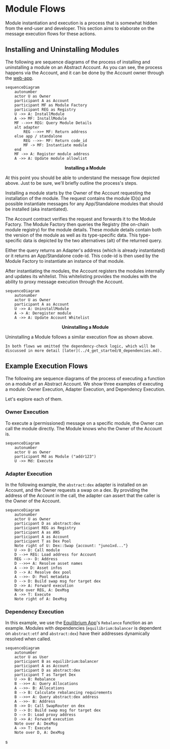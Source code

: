 # Module Flows

Module instantiation and execution is a process that is somewhat hidden from the end-user and developer. This section aims to elaborate on the message execution flows for these actions.

## Installing and Uninstalling Modules

The following are sequence diagrams of the process of installing and uninstalling a module on an Abstract Account. As you can see, the process happens via the Account, and it can be done by the Account owner through the [web-app](https://console.abstract.money/).

```mermaid
sequenceDiagram
    autonumber
    actor U as Owner
    participant A as Account
    participant MF as Module Factory
    participant REG as Registry
    U ->> A: InstallModule
    A ->> MF: InstallModule
    MF -->>+ REG: Query Module Details
    alt adapter
        REG -->>+ MF: Return address
    else app / standalone
        REG -->>- MF: Return code_id
        MF -> MF: Instantiate module
    end
    MF ->> A: Register module address
    A ->> A: Update module allowlist
```

<figcaption align = "center"><b>Installing a Module</b></figcaption>

At this point you should be able to understand the message flow depicted above. Just to be sure, we'll briefly outline the process's steps.

Installing a module starts by the Owner of the Account requesting the installation of the module. The request contains the module ID(s) and possible instantiate messages for any App/Standalone modules that should be installed (aka instantiated).

The Account contract verifies the request and forwards it to the Module Factory. The Module Factory then queries the Registry (the on-chain module registry) for the module details. These module details contain both the version of the module as well as its type-specific data. This type-specific data is depicted by the two alternatives (alt) of the returned query.

Either the query returns an Adapter's address (which is already instantiated) or it returns an App/Standalone code-id. This code-id is then used by the Module Factory to instantiate an instance of that module.

After instantiating the modules, the Account registers the modules internally and updates its whitelist. This whitelisting provides the modules with the ability to proxy message execution through the Account.

```mermaid
sequenceDiagram
    autonumber
    actor U as Owner
    participant A as Account
    U ->> A: UninstallModule
    A -> A: Deregister module
    A ->> A: Update Account Whitelist
```

<figcaption align = "center"><b>Uninstalling a Module</b></figcaption>

Uninstalling a Module follows a similar execution flow as shown above.

```admonish info
In both flows we omitted the dependency-check logic, which will be discussed in more detail [later](../4_get_started/8_dependencies.md).
```

<!-- ## How to Use Modules in Your Project

Leveraging modules in your project can significantly simplify the development process, allowing you to deploy projects
faster and more cost-effectively than building traditionally. By using pre-built, tested, and community-reviewed
modules, you can focus on your project's unique features while reducing development time and minimizing potential bugs.

Here's an example of how modules can be leveraged for a decentralized finance (DeFi) project:

Imagine you want to create a DeFi application with the following features:

- A fungible token for your platform
- Staking and delegation functionality
- A governance system for community-driven decision-making
- Integration with an oracle for fetching off-chain data

Instead of building each feature from scratch, you can leverage Abstract's off-the-shelf modules to implement these
functionalities with ease. This not only saves time and resources but also ensures that your project benefits from the
best practices established by the Abstract community.

**Step 1**

Choose the module of your choice on the Abstract SDK. You can see the available modules on
our <a href="https://github.com/AbstractSDK/abstract/tree/main/modules" target="_blank">repository</a>.

**Step 2**

Import the chosen modules into your project and configure them according to your requirements. This can
include setting custom parameters, such as token supply, staking rewards, or voting thresholds.

**Step 3**

Integrate the modules with your existing codebase, ensuring they work seamlessly with your project's unique
features. This can involve calling module functions, implementing hooks, or extending your data structures.

**Step 4**

Test your dApp thoroughly to ensure the modules function as intended and do not introduce any unexpected
behavior.

By leveraging Abstract's modules in this way, you can rapidly build and deploy your DeFi project while benefiting from
the robustness and flexibility of the Abstract ecosystem. -->

## Example Execution Flows

The following are sequence diagrams of the process of executing a function on a module of an Abstract Account. We show three examples of executing a module: Owner Execution, Adapter Execution, and Dependency Execution.

Let's explore each of them.

### Owner Execution

To execute a (permissioned) message on a specific module, the Owner can call the module directly. The Module knows who the Owner of the Account is.

```mermaid
sequenceDiagram
    autonumber
    actor U as Owner
    participant Md as Module ("addr123")
    U ->> Md: Execute
```

### Adapter Execution

In the following example, the `abstract:dex` adapter is installed on an Account, and the Owner requests a swap on a dex. By providing the address of the Account in the call, the adapter can assert that the caller is the Owner of the Account.

```mermaid
sequenceDiagram
    autonumber
    actor U as Owner
    participant D as abstract:dex
    participant REG as Registry
    participant A as ANS
    participant A as Account
    participant T as Dex Pool
    Note right of U: Dex::Swap {account: "juno1xd..."}
    U ->> D: Call module
    D -->+ REG: Load address for Account
    REG -->- D: Address
    D -->>+ A: Resolve asset names
    A -->> D: Asset infos
    D --> A: Resolve dex pool
    A -->>- D: Pool metadata
    D --> D: Build swap msg for target dex
    D ->> A: Forward execution
    Note over REG, A: DexMsg
    A ->> T: Execute
    Note right of A: DexMsg
```

### Dependency Execution

In this example, we use the [Equilibrium App](../7_use_cases/equilibrium.md)'s `Rebalance` function as an example. Modules
with dependencies (`equilibrium:balancer` is dependent on `abstract:etf` and `abstract:dex`) have their addresses
dynamically resolved when called.

```mermaid
sequenceDiagram
    autonumber
    actor U as User
    participant B as equilibrium:balancer
    participant A as Account
    participant D as abstract:dex
    participant T as Target Dex
    U ->> B: Rebalance
    B -->>+ A: Query Allocations
    A -->>- B: Allocations
    B --> B: Calculate rebalancing requirements
    B -->>+ A: Query abstract:dex address
    A -->>- B: Address
    B ->> D: Call SwapRouter on dex
    D --> D: Build swap msg for target dex
    D --> D: Load proxy address
    D ->> A: Forward execution
    Note over A: DexMsg
    A ->> T: Execute
    Note over D, A: DexMsg
```
s
